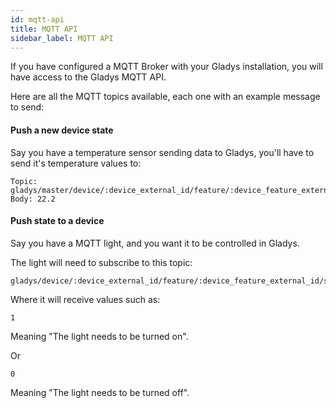 ```yaml
---
id: mqtt-api
title: MQTT API
sidebar_label: MQTT API
---
```


If you have configured a MQTT Broker with your Gladys installation, you will have access to the Gladys MQTT API.

Here are all the MQTT topics available, each one with an example message to send:

#### Push a new device state

Say you have a temperature sensor sending data to Gladys, you'll have to send it's temperature values to:

```
Topic: gladys/master/device/:device_external_id/feature/:device_feature_external_id/state
Body: 22.2
```

#### Push state to a device

Say you have a MQTT light, and you want it to be controlled in Gladys.

The light will need to subscribe to this topic:

```
gladys/device/:device_external_id/feature/:device_feature_external_id/state
```

Where it will receive values such as:

```
1
```

Meaning "The light needs to be turned on".

Or

```
0
```

Meaning "The light needs to be turned off".
